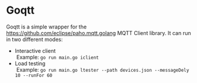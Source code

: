 # Goqtt

Goqtt is a simple wrapper for the https://github.com/eclipse/paho.mqtt.golang MQTT Client library.
It can run in two different modes:
 - Interactive client<br/>
      &nbsp;Example: `go run main.go iclient` 
 - Load testing       
      &nbsp;Example: `go run main.go ltester --path devices.json --messageDely 10 --runFor 60`
 

